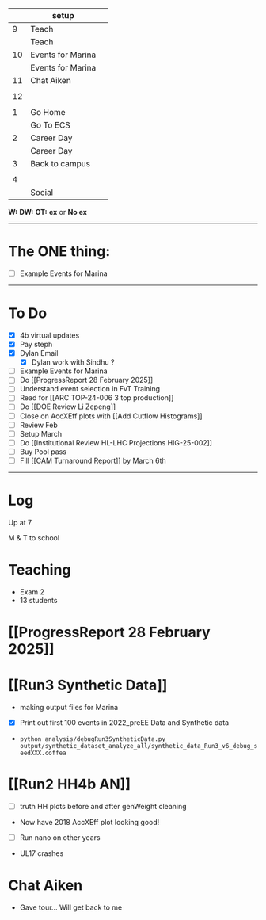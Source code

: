 
|     | setup             |     |
| --- | ----------------- | --- |
| 9   | Teach             |     |
|     | Teach             |     |
| 10  | Events for Marina |     |
|     | Events for Marina |     |
| 11  | Chat Aiken        |     |
|     |                   |     |
| 12  |                   |     |
|     |                   |     |
| 1   | Go Home           |     |
|     | Go To ECS         |     |
| 2   | Career Day        |     |
|     | Career Day        |     |
| 3   | Back to campus    |     |
|     |                   |     |
| 4   |                   |     |
|     | Social            |     |

**W:**
**DW:**
**OT:**
**ex** or **No ex**

---
# The ONE thing: 
- [ ] Example Events for Marina

---
# To Do

- [x] 4b virtual updates
- [x] Pay steph
- [x] Dylan Email
	- [x] Dylan work with Sindhu ?
- [ ] Example Events for Marina
- [ ] Do [[ProgressReport 28 February 2025]]
- [ ]  Understand event selection in FvT Training
- [ ]  Read for [[ARC TOP-24-006 3 top production]]
- [ ] Do  [[DOE Review Li Zepeng]]
- [ ] Close on AccXEff plots with [[Add Cutflow Histograms]]
- [ ] Review Feb
- [ ] Setup March
- [ ] Do [[Institutional Review HL-LHC Projections HIG-25-002]]
- [ ] Buy Pool pass
- [ ]  Fill [[CAM Turnaround Report]] by March 6th
---

# Log

Up at 7 

M & T to school 

# Teaching
- Exam 2 
- 13 students




# [[ProgressReport 28 February 2025]]


# [[Run3 Synthetic Data]]
- making output files for Marina
- [x]  Print out first 100 events in 2022_preEE Data and Synthetic data
- `python analysis/debugRun3SyntheticData.py output/synthetic_dataset_analyze_all/synthetic_data_Run3_v6_debug_seedXXX.coffea`

# [[Run2 HH4b AN]]
- [ ] truth HH plots before and after genWeight cleaning
- Now have 2018 AccXEff plot looking good!
- [ ] Run nano on other  years
- UL17 crashes

# Chat Aiken 
 - Gave tour... Will get back to me



